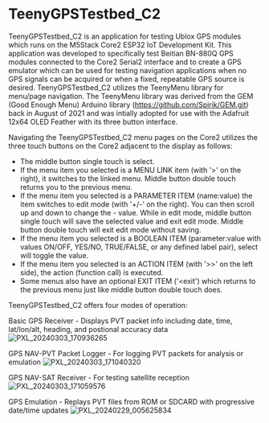 # TeenyGPSTestbed_C2

TeenyGPSTestbed_C2 is an application for testing Ublox GPS modules which runs on the M5Stack Core2 ESP32 IoT Development Kit.
This application was developed to specifically test Beitian BN-880Q GPS modules connected to the Core2 Serial2 interface and to create a GPS emulator which can be used for testing navigation applications when no GPS signals can be acquired or when a fixed, repeatable GPS source is desired.
TeenyGPSTestbed_C2 utilizes the TeenyMenu library for menu/page navigation.  The TeenyMenu library was derived from the GEM (Good Enough Menu) Arduino library (https://github.com/Spirik/GEM.git) back in August of 2021 and was intially adopted for use with the Adafruit 12x64 OLED Feather with its three button interface.

Navigating the TeenyGPSTestbed_C2 menu pages on the Core2 utilizes the three touch buttons on the Core2 adjacent to the display as follows:
- The middle button single touch is select.
- If the menu item you selected is a MENU LINK item (with '>' on the right), it switches to the linked menu.  Middle button double touch returns you to the previous menu.
- If the menu item you selected is a PARAMETER ITEM (name:value) the item switches to edit mode (with '+/-' on the right).  You can then scroll up and down to change the - value.  While in edit mode, middle button single touch will save the selected value and exit edit mode.  Middle button double touch will exit edit mode without saving.
- If the menu item you selected is a BOOLEAN ITEM (parameter:value with values ON/OFF, YES/NO, TRUE/FALSE, or any defined label pair), select will toggle the value.
- If the menu item you selected is an ACTION ITEM (with '>>' on the left side), the action (function call) is executed.
- Some menus also have an optional EXIT ITEM ('<exit') which returns to the previous menu just like middle button double touch does.

TeenyGPSTestbed_C2 offers four modes of operation:

Basic GPS Receiver - Displays PVT packet info including date, time, lat/lon/alt, heading, and postional accuracy data
![PXL_20240303_170936265](https://github.com/BeakeS/TeenyGPSTestbed_C2/assets/27782001/4e2b1242-d968-42f4-b2d3-a8b80f035e75)

GPS NAV-PVT Packet Logger - For logging PVT packets for analysis or emulation
![PXL_20240303_171040320](https://github.com/BeakeS/TeenyGPSTestbed_C2/assets/27782001/937f2e26-c376-4e52-9304-112ede750657)

GPS NAV-SAT Receiver - For testing satellite reception
![PXL_20240303_171059576](https://github.com/BeakeS/TeenyGPSTestbed_C2/assets/27782001/e15d2d89-31d1-480e-90a5-53cbbd6d3d68)

GPS Emulation - Replays PVT files from ROM or SDCARD with progressive date/time updates
![PXL_20240229_005625834](https://github.com/BeakeS/TeenyGPSTestbed_C2/assets/27782001/f4011f04-dae2-459f-9b68-648e4ca00ba4)
